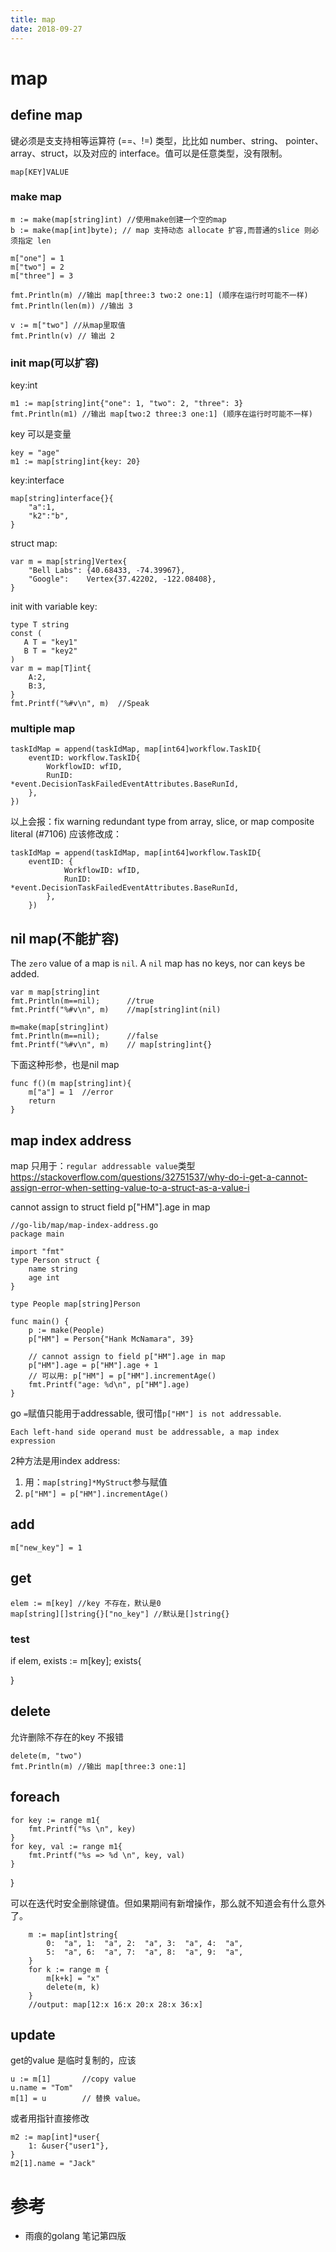 ```yaml
---
title: map
date: 2018-09-27
---
```

# map

## define map
键必须是⽀支持相等运算符 (==、!=) 类型，⽐比如 number、string、 pointer、array、struct，以及对应的 interface。值可以是任意类型，没有限制。

    map[KEY]VALUE

### make map

    m := make(map[string]int) //使用make创建一个空的map
    b := make(map[int]byte); // map 支持动态 allocate 扩容,而普通的slice 则必须指定 len

    m["one"] = 1
    m["two"] = 2
    m["three"] = 3

    fmt.Println(m) //输出 map[three:3 two:2 one:1] (顺序在运行时可能不一样)
    fmt.Println(len(m)) //输出 3

    v := m["two"] //从map里取值
    fmt.Println(v) // 输出 2

### init map(可以扩容)
key:int

    m1 := map[string]int{"one": 1, "two": 2, "three": 3}
    fmt.Println(m1) //输出 map[two:2 three:3 one:1] (顺序在运行时可能不一样)

key 可以是变量

    key = "age"
    m1 := map[string]int{key: 20}

key:interface

    map[string]interface{}{
        "a":1,
        "k2":"b",
    }

struct map:

    var m = map[string]Vertex{
    	"Bell Labs": {40.68433, -74.39967},
    	"Google":    Vertex{37.42202, -122.08408},
    }

init with variable key:

    type T string
    const (
       A T = "key1"
       B T = "key2"
    )
    var m = map[T]int{
        A:2,
        B:3,
    }
    fmt.Printf("%#v\n", m)  //Speak

### multiple map

    taskIdMap = append(taskIdMap, map[int64]workflow.TaskID{
        eventID: workflow.TaskID{
            WorkflowID: wfID,
            RunID:      *event.DecisionTaskFailedEventAttributes.BaseRunId,
        },
    })

以上会报：fix warning redundant type from array, slice, or map composite literal (#7106)
应该修改成：

    taskIdMap = append(taskIdMap, map[int64]workflow.TaskID{
        eventID: {
                WorkflowID: wfID,
                RunID:      *event.DecisionTaskFailedEventAttributes.BaseRunId,
            },
        })

## nil map(不能扩容)
The `zero` value of a map is `nil`. A `nil` map has no keys, nor can keys be added.

    var m map[string]int
    fmt.Println(m==nil);      //true
    fmt.Printf("%#v\n", m)    //map[string]int(nil)

    m=make(map[string]int)
    fmt.Println(m==nil);      //false
    fmt.Printf("%#v\n", m)    // map[string]int{}

下面这种形参，也是nil map

    func f()(m map[string]int){
        m["a"] = 1  //error
        return
    }

## map index address
map 只用于：`regular addressable value`类型
https://stackoverflow.com/questions/32751537/why-do-i-get-a-cannot-assign-error-when-setting-value-to-a-struct-as-a-value-i

cannot assign to struct field p["HM"].age in map

    //go-lib/map/map-index-address.go
    package main

    import "fmt"
    type Person struct {
        name string
        age int
    }

    type People map[string]Person

    func main() {
        p := make(People)
        p["HM"] = Person{"Hank McNamara", 39}

        // cannot assign to field p["HM"].age in map
        p["HM"].age = p["HM"].age + 1
        // 可以用: p["HM"] = p["HM"].incrementAge()
        fmt.Printf("age: %d\n", p["HM"].age)
    }

go `=`赋值只能用于addressable, 很可惜`p["HM"] is not addressable`.

    Each left-hand side operand must be addressable, a map index expression

2种方法是用index address:
1. 用：`map[string]*MyStruct`参与赋值
2. `p["HM"] = p["HM"].incrementAge()`

## add
    m["new_key"] = 1

## get

    elem := m[key] //key 不存在，默认是0
    map[string][]string{}["no_key"] //默认是[]string{}

### test

  if elem, exists := m[key]; exists{

  }

## delete
允许删除不存在的key 不报错

    delete(m, "two")
    fmt.Println(m) //输出 map[three:3 one:1]

## foreach

    for key := range m1{
        fmt.Printf("%s \n", key)
    }
    for key, val := range m1{
        fmt.Printf("%s => %d \n", key, val)
    }
}

可以在迭代时安全删除键值。但如果期间有新增操作，那么就不知道会有什么意外了。

        m := map[int]string{
            0:  "a", 1:  "a", 2:  "a", 3:  "a", 4:  "a",
            5:  "a", 6:  "a", 7:  "a", 8:  "a", 9:  "a",
        }
        for k := range m {
            m[k+k] = "x"
            delete(m, k)
        }
        //output: map[12:x 16:x 20:x 28:x 36:x]

## update
get的value 是临时复制的，应该

    u := m[1]       //copy value
    u.name = "Tom"  
    m[1] = u        // 替换 value。

或者用指针直接修改

    m2 := map[int]*user{
        1: &user{"user1"},
    }
    m2[1].name = "Jack"

# 参考
- 雨痕的golang 笔记第四版
